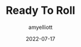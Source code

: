 ﻿---
layout: game
title:  "Ready To Roll"
type: "Game Development Blog"
color: "background-color: seagreen"
summary: "One day, in this little town of Dice people, a bakery opens. You start your trial shift, turning a blind eye to the cannibalism around you. Luckily for you, the customers are kind enough to bring their own recipes! This was designed around the theme 'Roll of the Dice' <small>(GMTK Gamejam 2022)</small>"
author: amyelliott
date: '2022-07-17'
category: ['game-development', 'game-jam', 'unity']
thumbnail: https://am3pap005files.storage.live.com/y4m1HF4ilkGDsYpyxCqY8Vvx7pkOl1P3DFrHWe2jhQ68SHFq31Xu6ZcOHwSUQoaq-ye1tTJlfMJqaFyu26LlXPPRTnMIYp8makpBJvVuidXNvccpLpoWoAu5UvQE9z0g5Uad05MnllRNWj-kOV1lFWh5PTExZeFdW8ojSPtV8F4FS9traAGDeOAYVKNY2B9rK0Z?width=1920&height=1634&cropmode=none
keywords: timerace, bakery, strategy, gamejam
permalink: /blog/ready-to-roll/
usemathjax: true
genre: ['Time Race', 'Baking']
browser_playable: true
hidden: true
heading: "A... Dice Bakery?"
icon: https://am3pap005files.storage.live.com/y4mAxGdBvYvQOJEPS9GLSVbE5mZ4pus8s-cH6DpXUX8mO6ZtMLINvKkoncU0lBch8SNuxOetLPhaYdynw8eAGX1JIR2MtpmLh5zj3mnbqFjTIWQ0R9unSQ10cG-Z9MNq8_XrO8N_j4cSCiKjHhxZ7ItjnAsbmU0VhaodUcrOJSFa44DADdzGyKcIf1nVA_g_56b?width=368&height=368&cropmode=none
showreel: /assets/vid/readytoroll-showreel.mp4
itch: https://horsehead.itch.io/ready-to-roll
isgameembed: true
gameembed: https://itch.io/embed-upload/6182152
status: "Done"
projecttype: "Game Jam"
duration: "48 Hours"
tools: ['Unity']
roles: ['Programming', 'Art']
credits: ['Amy Elliott', 'Joe Shanahan', 'Megan Johns']
screenshots: ['https://am3pap005files.storage.live.com/y4m4QOwy5chczYbHmoVCcIO38xS20F7O8-f-vv3_1TholRGocROQFzV6uH6BpBgTqr3KF_5IF1n8sEdyf9FS6IimcB3ZqtuOCKXfpjSvaWyoNE8ILav_zVJSS5k7fX3M-A9TSM-l3bySFTmxqc-tjKzHed8p3IgPzxSHyGHl01CyiYgSNDnh1SwfpM9vFfBdIAV?width=1024&height=576&cropmode=none']
---